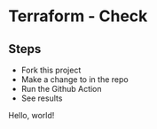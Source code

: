 # Terraform - Check

## Steps

* Fork this project
* Make a change to <something> in the repo
* Run the Github Action
* See results
  
Hello, world!
